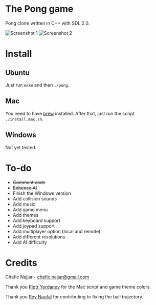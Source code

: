 The Pong game
=============

Pong clone written in C++ with SDL 2.0.

![Screenshot 1](https://drive.google.com/file/d/0B6yXAGDN3is_aDB1d2ZvU0lnaGc/edit?usp=sharing)  ![Screenshot 2](https://drive.google.com/file/d/0B6yXAGDN3is_NGJ3WWNxNzNlaGs/edit?usp=sharing)

Install
=======

## Ubuntu

Just run ``make`` and then ``./pong``.

## Mac

You need to have [brew](http://brew.sh/) installed.
After that, just run the script ``./install.mac.sh``.

## Windows

Not yet tested.

To-do
=====

+ ~~Comment code~~
+ ~~Enhence AI~~
+ Finish the Windows version
+ Add collision sounds
+ Add music
+ Add game menu
+ Add themes
+ Add keyboard support
+ Add joypad support
+ Add multiplayer option (local and remote)
+ Add different resolutions
+ Add AI difficulty

Credits
=======

Chafic Najjar - <chafic.najjar@gmail.com>

Thank you [Piotr Yordanov](https://github.com/tUrG0n) for the Mac script and game theme colors.

Thank you [Roy Naufal](https://github.com/roynaufal) for contributing to fixing the ball trajectory.
